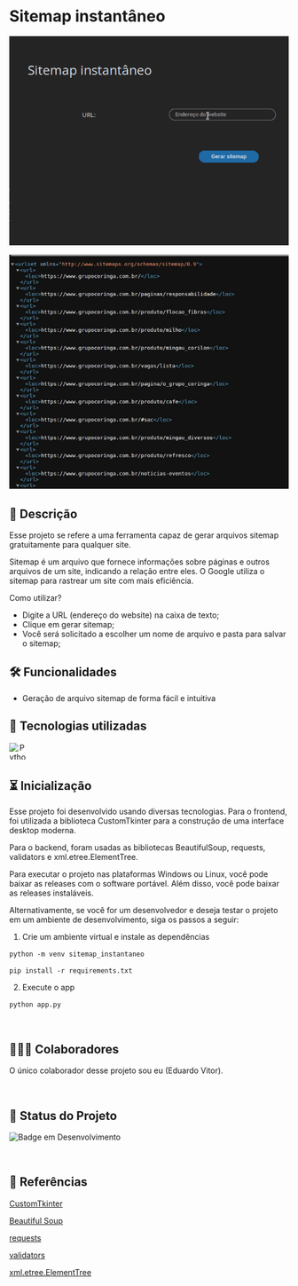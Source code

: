 
# Sitemap instantâneo

![Gif do projeto](img/app.gif)

![Screenshot do arquivo](img/screenshot_file.jpg)


## 📖 Descrição

Esse projeto se refere a uma ferramenta capaz de gerar arquivos sitemap gratuitamente para qualquer site. 

Sitemap é um arquivo que fornece informações sobre páginas e outros arquivos de um site, indicando a relação entre eles. O Google utiliza o sitemap para rastrear um site com mais eficiência.

Como utilizar?

- Digite a URL (endereço do website) na caixa de texto;
- Clique em gerar sitemap;
- Você será solicitado a escolher um nome de arquivo e pasta para salvar o sitemap;
  

## 🛠️ Funcionalidades

- Geração de arquivo sitemap de forma fácil e intuitiva


## 📡 Tecnologias utilizadas

<div align="center"> 
<img align="left" alt="Python" height="30" width="30" src="https://cdn.jsdelivr.net/gh/devicons/devicon/icons/python/python-original.svg">
</div>
<br/><br/>

## ⏳ Inicialização

Esse projeto foi desenvolvido usando diversas tecnologias. 
Para o frontend, foi utilizada a biblioteca CustomTkinter para a construção de uma interface desktop moderna. 

Para o backend, foram usadas as bibliotecas BeautifulSoup, requests, validators e xml.etree.ElementTree.

Para executar o projeto nas plataformas Windows ou Linux, você pode baixar as releases com o software portável. Além disso, você pode baixar as releases instaláveis. 

Alternativamente, se você for um desenvolvedor e deseja testar o projeto em um ambiente de desenvolvimento, siga os passos a seguir:

1. Crie um ambiente virtual e instale as dependências

```shell
python -m venv sitemap_instantaneo
```

```shell
pip install -r requirements.txt
```

2. Execute o app

```shell
python app.py
```

<br/>

## 🤵🤵‍♀️ Colaboradores

O único colaborador desse projeto sou eu (Eduardo Vitor).

<br/>

## 🔎 Status do Projeto

![Badge em Desenvolvimento](https://img.shields.io/badge/Status-Finalizado-blue)

<br/>

## 📑 Referências
[CustomTkinter](https://github.com/TomSchimansky/CustomTkinter)

[Beautiful Soup](https://beautiful-soup-4.readthedocs.io/en/latest/)

[requests](https://pypi.org/project/requests/)

[validators](https://pypi.org/project/requests/)

[xml.etree.ElementTree](https://docs.python.org/3/library/xml.etree.elementtree.html)
